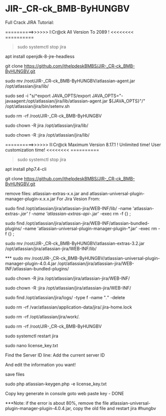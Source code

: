# JIR-_CR-ck_BMB-ByHUNGBV
 Full Crack JIRA Tutorial:

==========>>>>>> I:Cr@ck All Version To 2089 !  <<<<<<<< ==========
> sudo systemctl stop jira

apt install openjdk-8-jre-headless 

git clone https://github.com/ithelpdeskBMBS/JIR-_CR-ck_BMB-ByHUNGBV.git

sudo mv /root/JIR-_CR-ck_BMB-ByHUNGBV/atlassian-agent.jar /opt/atlassian/jira/lib/

sudo sed -i "s/^export JAVA_OPTS/export JAVA_OPTS=\"-javaagent:\/opt\/atlassian\/jira\/lib\/atlassian-agent.jar \${JAVA_OPTS}\"/" /opt/atlassian/jira/bin/setenv.sh

sudo rm -rf /root/JIR-_CR-ck_BMB-ByHUNGBV

sudo chown -R jira /opt/atlassian/jira/lib/

sudo chown -R :jira /opt/atlassian/jira/lib/


==========>>>>>> II:Cr@ck Maximum Version 8.17.1 !  Unlimited time! User customization time! <<<<<<<< ==========

> sudo systemctl stop jira

apt install php7.4-cli

git clone https://github.com/ithelpdeskBMBS/JIR-_CR-ck_BMB-ByHUNGBV.git

remove files: atlassian-extras-x.x.jar and atlassian-universal-plugin-manager-plugin-x.x.x.jar For Jira Vesion From:

sudo find /opt/atlassian/jira/atlassian-jira/WEB-INF/lib/ -name 'atlassian-extras-*.jar' ! -name 'atlassian-extras-api-*.jar' -exec rm -f {} \;

sudo find /opt/atlassian/jira/atlassian-jira/WEB-INF/atlassian-bundled-plugins/ -name 'atlassian-universal-plugin-manager-plugin-*.jar' -exec rm -f {} \;

sudo mv /root/JIR-_CR-ck_BMB-ByHUNGBV/atlassian-extras-3.2.jar /opt/atlassian/jira/atlassian-jira/WEB-INF/lib/

*** sudo mv /root/JIR-_CR-ck_BMB-ByHUNGBV/atlassian-universal-plugin-manager-plugin-4.0.4.jar /opt/atlassian/jira/atlassian-jira/WEB-INF/atlassian-bundled-plugins/

sudo chown -R jira /opt/atlassian/jira/atlassian-jira/WEB-INF/

sudo chown -R :jira /opt/atlassian/jira/atlassian-jira/WEB-INF/

sudo find /opt/atlassian/jira/logs/ -type f -name "*.*" -delete

sudo rm -rf /var/atlassian/application-data/jira/.jira-home.lock

sudo rm -rf /opt/atlassian/jira/work/*.*

sudo rm -rf /root/JIR-_CR-ck_BMB-ByHUNGBV

sudo systemctl restart jira

sudo nano license_key.txt

Find the Server ID line: Add the current server ID

And edit the information you want!

save files

sudo php atlassian-keygen.php -e license_key.txt 

Copy key generate in console goto web paste key  - DONE

***Note: if the error is about 80%, remove the file atlassian-universal-plugin-manager-plugin-4.0.4.jar, copy the old file and restart jira
#hungbv
